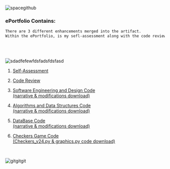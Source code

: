   

![spacegithub](https://user-images.githubusercontent.com/44255118/79651932-620eb600-8166-11ea-963f-c549c54d7695.jpg)

### ePortfolio Contains:
```markdown
There are 3 different enhancements merged into the artifact. 
Within the ePortfolio, is my sefl-assessment along with the code review.
```
<br />
<br />


![sdadfefewfdsfadsfdsfasd](https://user-images.githubusercontent.com/44255118/79630165-e3812c80-8103-11ea-8147-a454214c8279.png)


1) [Self-Assessment](https://github.com/marleneA07/-marlene07.github.io/blob/master/Professional_Self_Assessment.pdf)<br />

2) [Code Review](https://drive.google.com/file/d/1-bc0udAnHUpMCdDJKnXNe46bzSVxWG69/view)<br />

3) [Software Engineering and Design Code](https://github.com/marleneA07/-marlene07.github.io/blob/master/Software_Engineering_and_Design) <br /> 
[(narrative & modifications download)](Milestone_2_Software_Design.docx)<br />

4) [Algorithms and Data Structures Code](https://github.com/marleneA07/-marlene07.github.io/blob/master/Algorithm_and_Data_Structure)<br />
[(narrative & modifications download)](Milestone_3_Marlene_Azevedo.docx)<br />

5) [DataBase Code](https://github.com/marleneA07/-marlene07.github.io/blob/master/DataBase)<br />
[(narrative & modifications download)](Milestone_4_Databases.docx)<br />

6) [Checkers Game Code](https://github.com/marleneA07/-marlene07.github.io/blob/master/Checkers_Game_Code)<br />
[(Checkers_v24.py & graphics.py code download)](Checkers_v24.py)<br />

<br />

![gitgitgit](https://user-images.githubusercontent.com/44255118/79629935-34902100-8102-11ea-8ee0-343fca77e24d.png)





















